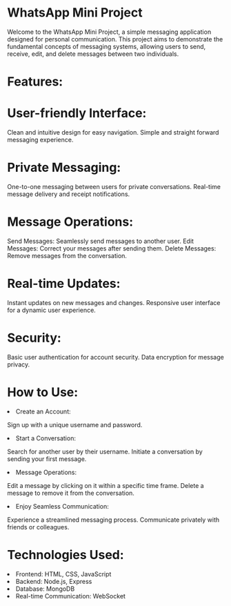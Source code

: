 # WhatsApp Mini Project
Welcome to the WhatsApp Mini Project, a simple messaging application designed for personal communication. This project aims to demonstrate the fundamental concepts of messaging systems, allowing users to send, receive, edit, and delete messages between two individuals.
# Features:

# User-friendly Interface:

Clean and intuitive design for easy navigation.
Simple and straight forward messaging experience.
# Private Messaging:

One-to-one messaging between users for private conversations.
Real-time message delivery and receipt notifications.
# Message Operations:

Send Messages: Seamlessly send messages to another user.
Edit Messages: Correct your messages after sending them.
Delete Messages: Remove messages from the conversation.
# Real-time Updates:

Instant updates on new messages and changes.
Responsive user interface for a dynamic user experience.
# Security:

Basic user authentication for account security.
Data encryption for message privacy.
# How to Use:

<li>Create an Account:</li>

Sign up with a unique username and password.
<li>Start a Conversation:</li>

Search for another user by their username.
Initiate a conversation by sending your first message.
<li>Message Operations:</li>

Edit a message by clicking on it within a specific time frame.
Delete a message to remove it from the conversation.
 <li>Enjoy Seamless Communication: </li>

Experience a streamlined messaging process.
Communicate privately with friends or colleagues.
 
# Technologies Used:
<li>Frontend: HTML, CSS, JavaScript </li>
<li>Backend: Node.js, Express</li>
<li>Database: MongoDB</li>
<li>Real-time Communication: WebSocket</li>

